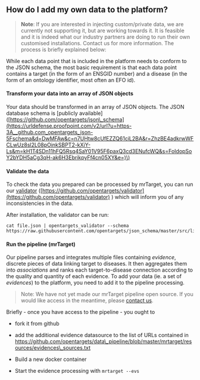 ## How do I add my own data to the platform?

> **Note**: If you are interested in injecting custom/private data, we are currently not supporting it, but are working towards it. It is feasible and it is indeed what our industry partners are doing to run their own customised installations. Contact us for more information. The process is briefly explained below:

While each data point that is included in the platform needs to conform to the JSON schema, the most basic requirement is that each data point contains a target \(in the form of an ENSGID number\) and a disease \(in the form of an ontology identifier, most often an EFO id\).



#### Transform your data into an array of JSON objects

Your data should be transformed in an array of JSON objects. The JSON database schema is \[publicly available\] \([https://github.com/opentargets/json\_schema](https://urldefense.proofpoint.com/v2/url?u=https-3A__github.com_opentargets_json-5Fschema&d=DwMFAw&c=n7UHtw8cUfEZZQ61ciL2BA&r=ZhzBE4adkrwWFCLwUz8sl2L08pOinkSBPT2-kXiY-Ls&m=kH1T4SDn11hFQ5Rsq4SaY01V95F6paxQ3cd3ENufcWQ&s=FoIdopSoY2bYDH5aCg3qH-ak6H3EbrikpyFf4cn05XY&e=)\)



#### Validate the data

To check the data you prepared can be processed by mrTarget, you can run our [validator](https://github.com/opentargets/validator) \([https://github.com/opentargets/validator](https://github.com/opentargets/validator) \) which will inform you of any inconsistencies in the data. 

After installation, the validator can be run: 

```
cat file.json | opentargets_validator --schema https://raw.githubusercontent.com/opentargets/json_schema/master/src/literature_curated.json

```



#### Run the pipeline \(mrTarget\)

Our pipeline parses and integrates multiple files containing _evidence_, discrete pieces of data linking target to diseases. It then aggregates them into _associations_ and ranks each target-to-disease connection according to the quality and quantity of each evidence. To add your data \(ie. a set of _evidences_\) to the platform, you need to add it to the pipeline processing.

> Note: We have not yet made our mrTarget pipeline open source. If you would like access in the meantime, please [contact us](mailto:support@targetvalidation.org).

Briefly - once you have access to the pipeline - you ought to

* fork it from github

* add the additional evidence datasource to the list of URLs contained in https://github.com/opentargets/data\_pipeline/blob/master/mrtarget/resources/evidences\_sources.txt
* Build a new docker container
* Start the evidence processing with `mrtarget --evs`



